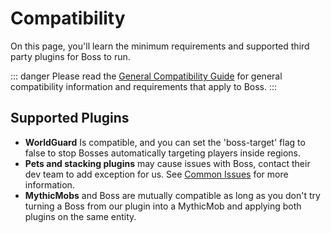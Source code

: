 # Compatibility

On this page, you'll learn the minimum requirements and supported third party plugins for Boss to run.

::: danger
Please read the [General Compatibility Guide](../general/compatibility.md) for general compatibility information and requirements that apply to Boss.
:::


## Supported Plugins
* **WorldGuard** Is compatible, and you can set the 'boss-target' flag to false to stop Bosses automatically targeting players inside regions.
* **Pets and stacking plugins** may cause issues with Boss, contact their dev team to add exception for us. See [Common Issues](common-issues) for more information.
* **MythicMobs** and Boss are mutually compatible as long as you don't try turning a Boss from our plugin into a MythicMob and applying both plugins on the same entity.